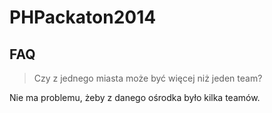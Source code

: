 PHPackaton2014
==============

## FAQ

> Czy z jednego miasta może być więcej niż jeden team?

Nie ma problemu, żeby z danego ośrodka było kilka teamów.
